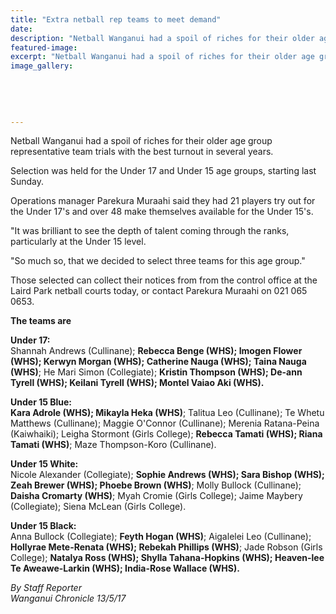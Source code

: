 ```yaml
---
title: "Extra netball rep teams to meet demand"
date: 
description: "Netball Wanganui had a spoil of riches for their older age group representative team trials with the best turnout in several years..."
featured-image: 
excerpt: "Netball Wanganui had a spoil of riches for their older age group representative team trials with the best turnout in several years."
image_gallery:
	
	
	
	
	
---
```


<p>Netball Wanganui had a spoil of riches for their older age group representative team trials with the best turnout in several years.</p>
<p>Selection was held for the Under 17 and Under 15 age groups, starting last Sunday.</p>
<p>Operations manager Parekura Muraahi said they had 21 players try out for the Under 17's and over 48 make themselves available for the Under 15's.</p>
<p>"It was brilliant to see the depth of talent coming through the ranks, particularly at the Under 15 level.</p>
<p>"So much so, that we decided to select three teams for this age group."</p>
<p>Those selected can collect their notices from from the control office at the Laird Park netball courts today, or contact Parekura Muraahi on 021 065 0653.</p>
<p><strong>The teams are</strong></p>
<p><strong>Under 17:</strong> <br />Shannah Andrews (Cullinane); <strong>Rebecca Benge (WHS); Imogen Flower (WHS); Kerwyn Morgan (WHS); Catherine Nauga (WHS); Taina Nauga (WHS)</strong>; He Mari Simon (Collegiate); <strong>Kristin Thompson (WHS); De-ann Tyrell (WHS); Keilani Tyrell (WHS); Montel Vaiao Aki (WHS).</strong></p>
<p><strong>Under 15 Blue:</strong> <br /><strong>Kara Adrole (WHS); Mikayla Heka (WHS)</strong>; Talitua Leo (Cullinane); Te Whetu Matthews (Cullinane); Maggie O'Connor (Cullinane); Merenia Ratana-Peina (Kaiwhaiki); Leigha Stormont (Girls College); <strong>Rebecca Tamati (WHS); Riana Tamati (WHS)</strong>; Maze Thompson-Koro (Cullinane).</p>
<p><strong>Under 15 White:</strong> <br />Nicole Alexander (Collegiate); <strong>Sophie Andrews (WHS); Sara Bishop (WHS); Zeah Brewer (WHS); Phoebe Brown (WHS)</strong>; Molly Bullock (Cullinane); <strong>Daisha Cromarty (WHS)</strong>; Myah Cromie (Girls College); Jaime Maybery (Collegiate); Siena McLean (Girls College).</p>
<p><strong>Under 15 Black:</strong> <br />Anna Bullock (Collegiate); <strong>Feyth Hogan (WHS)</strong>; Aigalelei Leo (Cullinane); <strong>Hollyrae Mete-Renata (WHS); Rebekah Phillips (WHS)</strong>; Jade Robson (Girls College); <strong>Natalya Ross (WHS); Shylla Tahana-Hopkins (WHS); Heaven-lee Te Aweawe-Larkin (WHS); India-Rose Wallace (WHS).</strong></p>
<p class="clear syndicator"><em>By Staff Reporter</em><br /><em>Wanganui Chronicle 13/5/17</em></p>

